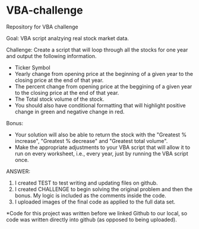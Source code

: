 # VBA-challenge

Repository for VBA challenge

Goal: VBA script analzying real stock market data. 

  Challenge: Create a script that will loop through all the stocks for one year and output the following information.
  - Ticker Symbol
  - Yearly change from opening price at the beginning of a given year to the closing price at the end of that year.
  - The percent change from opening price at the beggining of a given year to the closing price at the end of that year.
  - The Total stock volume of the stock.
  - You should also have conditional formatting that will highlight positive change in green and negative change in red.
  

  
  Bonus:
    
  - Your solution will also be able to return the stock with the "Greatest % increase", "Greatest % decrease" and "Greatest total volume". 
  - Make the appropriate adjustments to your VBA script that will allow it to run on every worksheet, i.e., every year, just by running the VBA script once.
  
  
  ANSWER:
  1. I created TEST to test writing and updating files on github.
  2. I created CHALLENGE to begin solving the original problem and then the bonus. My logic is included as the comments inside the code. 
  3. I uploaded images of the final code as applied to the full data set. 

*Code for this project was written before we linked Github to our local, so code was written directly into github (as opposed to being uploaded).
